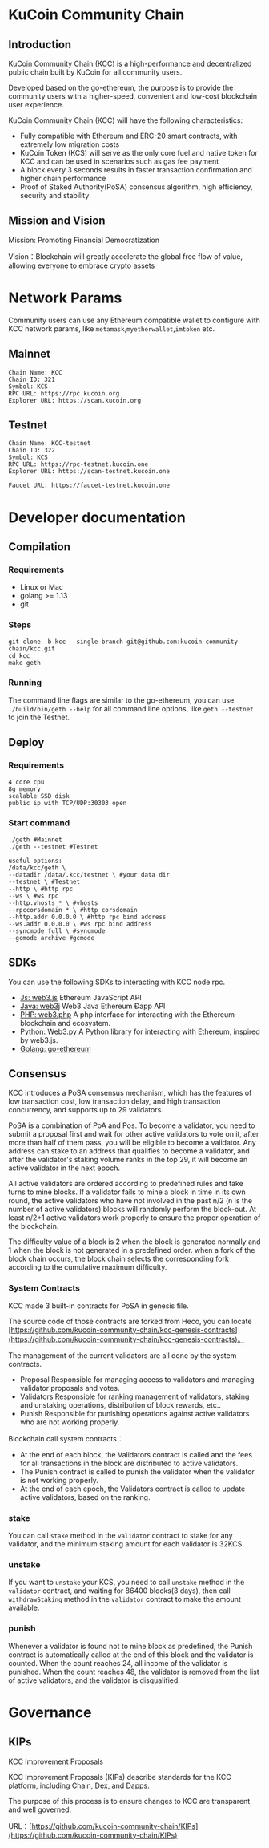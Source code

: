 # KuCoin Community Chain

## Introduction
KuCoin Community Chain (KCC) is a high-performance and decentralized public chain built by KuCoin for all community users.  

Developed based on the go-ethereum, the purpose is to provide the community users with a higher-speed,
convenient and low-cost blockchain user experience.

KuCoin Community Chain (KCC) will have the following characteristics:
- Fully compatible with Ethereum and ERC-20 smart contracts, with extremely low migration costs
- KuCoin Token (KCS) will serve as the only core fuel and native token for KCC and can be used in scenarios such as gas fee payment
- A block every 3 seconds results in faster transaction confirmation and higher chain performance
- Proof of Staked Authority(PoSA) consensus algorithm, high efficiency, security and stability

## Mission and Vision

Mission: Promoting Financial Democratization

Vision：Blockchain will greatly accelerate the global free flow of value, allowing everyone to embrace crypto assets

# Network Params
Community users can use any Ethereum compatible wallet to configure with KCC network params, like `metamask`,`myetherwallet`,`imtoken` etc.

## Mainnet
```
Chain Name: KCC
Chain ID: 321
Symbol: KCS
RPC URL: https://rpc.kucoin.org
Explorer URL: https://scan.kucoin.org
```

## Testnet
```
Chain Name: KCC-testnet
Chain ID: 322
Symbol: KCS
RPC URL: https://rpc-testnet.kucoin.one
Explorer URL: https://scan-testnet.kucoin.one

Faucet URL: https://faucet-testnet.kucoin.one
```

# Developer documentation

## Compilation
### Requirements
- Linux or Mac
- golang >= 1.13
- git

### Steps
```
git clone -b kcc --single-branch git@github.com:kucoin-community-chain/kcc.git
cd kcc
make geth
```
### Running
The command line flags are similar to the go-ethereum, you can use `./build/bin/geth --help` for all command line options,
like `geth --testnet` to join the Testnet.

## Deploy

### Requirements
```
4 core cpu
8g memory
scalable SSD disk
public ip with TCP/UDP:30303 open
```

### Start command
```
./geth #Mainnet
./geth --testnet #Testnet

useful options:
/data/kcc/geth \
--datadir /data/.kcc/testnet \ #your data dir
--testnet \ #Testnet
--http \ #http rpc
--ws \ #ws rpc
--http.vhosts * \ #vhosts
--rpccorsdomain * \ #http corsdomain
--http.addr 0.0.0.0 \ #http rpc bind address
--ws.addr 0.0.0.0 \ #ws rpc bind address
--syncmode full \ #syncmode
--gcmode archive #gcmode
```

## SDKs
You can use the following SDKs to interacting with KCC node rpc.

- [Js: web3.js](https://github.com/kucoin-community-chain/web3.js) Ethereum JavaScript API
- [Java: web3j](https://github.com/web3j/web3j) Web3 Java Ethereum Ðapp API
- [PHP: web3.php](https://github.com/sc0Vu/web3.php) A php interface for interacting with the Ethereum blockchain and ecosystem.
- [Python: Web3.py](https://github.com/ethereum/web3.py) A Python library for interacting with Ethereum, inspired by web3.js.
- [Golang: go-ethereum](https://github.com/ethereum/go-ethereum)

## Consensus
KCC introduces a PoSA consensus mechanism, which has the features of low transaction cost, low transaction delay,
and high transaction concurrency, and supports up to 29 validators.

PoSA is a combination of PoA and Pos. To become a validator, you need to submit a proposal first and wait for other active validators to vote on it, after more than half of them pass, you will be eligible to become a validator. Any address can stake to an address that qualifies to become a validator, and after the validator's staking volume ranks in the top 29, it will become an active validator in the next epoch.

All active validators are ordered according to predefined rules and take turns to mine blocks. If a validator fails to mine a block in time in its own round, the active validators who have not involved in the past n/2 (n is the number of active validators) blocks will randomly perform the block-out. At least n/2+1 active validators work properly to ensure the proper operation of the blockchain.

The difficulty value of a block is 2 when the block is generated normally and 1 when the block is not generated in a predefined order. when a fork of the block chain occurs, the block chain selects the corresponding fork according to the cumulative maximum difficulty.

### System Contracts
KCC made 3 built-in contracts for PoSA in genesis file.

The source code of those contracts are forked from Heco, you can locate [https://github.com/kucoin-community-chain/kcc-genesis-contracts](https://github.com/kucoin-community-chain/kcc-genesis-contracts)。

The management of the current validators are all done by the system contracts.

- Proposal Responsible for managing access to validators and managing validator proposals and votes.
- Validators Responsible for ranking management of validators, staking and unstaking operations, distribution of block rewards, etc..
- Punish Responsible for punishing operations against active validators who are not working properly.

Blockchain call system contracts：

- At the end of each block, the Validators contract is called and the fees for all transactions in the block are distributed to active validators.
- The Punish contract is called to punish the validator when the validator is not working properly.
- At the end of each epoch, the Validators contract is called to update active validators, based on the ranking.

### stake
You can call `stake` method in the `validator` contract to stake for any validator, and the minimum staking amount for each validator is 32KCS.

### unstake
If you want to `unstake` your KCS, you need to call `unstake` method in the `validator` contract,
and waiting for 86400 blocks(3 days), then call `withdrawStaking` method in the `validator` contract to make the amount available.

### punish
Whenever a validator is found not to mine block as predefined, the Punish contract is automatically called at the end of this block and the validator is counted. When the count reaches 24, all income of the validator is punished. When the count reaches 48, the validator is removed from the list of active validators, and the validator is disqualified.

# Governance

## KIPs
KCC Improvement Proposals

KCC Improvement Proposals (KIPs) describe standards for the KCC platform, including Chain, Dex, and Dapps.

The purpose of this process is to ensure changes to KCC are transparent and well governed.

URL：[https://github.com/kucoin-community-chain/KIPs](https://github.com/kucoin-community-chain/KIPs)

